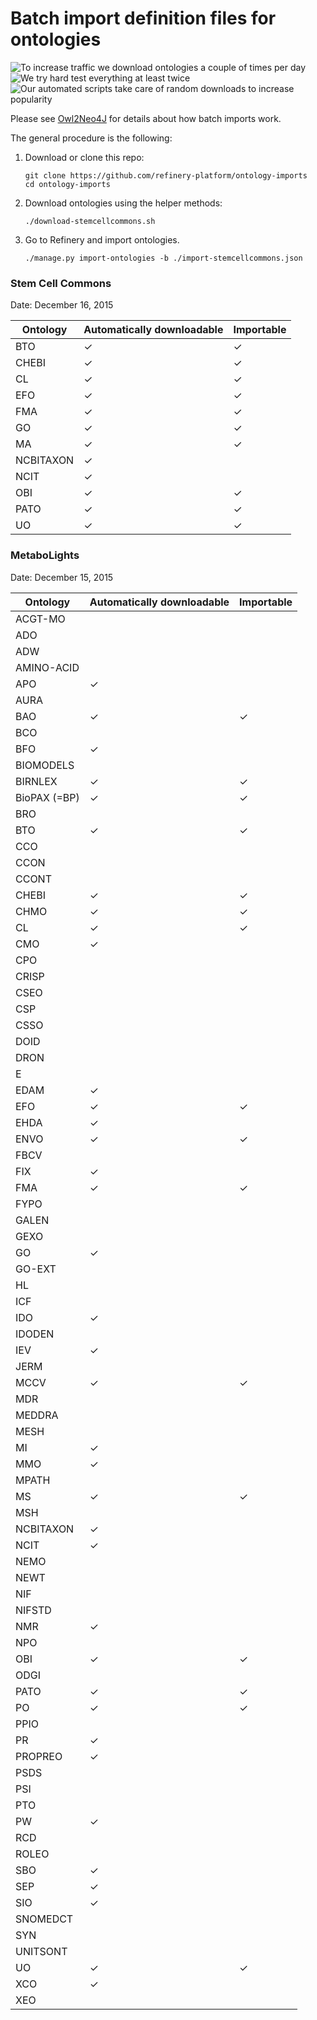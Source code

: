 # Batch import definition files for ontologies

![To increase traffic we download ontologies a couple of times per day](https://img.shields.io/badge/build-passing-brightgreen.svg) ![We try hard test everything at least twice](https://img.shields.io/badge/coverage-142%-brightgreen.svg) ![Our automated scripts take care of random downloads to increase popularity](https://img.shields.io/badge/downloads-15k/day-brightgreen.svg)

Please see [Owl2Neo4J][owl2neo4j] for details about how batch imports work.

The general procedure is the following:

1. Download or clone this repo:

   ```
   git clone https://github.com/refinery-platform/ontology-imports
   cd ontology-imports
   ```

2. Download ontologies using the helper methods:

   ```
   ./download-stemcellcommons.sh
   ```

3. Go to Refinery and import ontologies.

   ```
   ./manage.py import-ontologies -b ./import-stemcellcommons.json
   ```

### Stem Cell Commons

Date: December 16, 2015

Ontology     | Automatically downloadable | Importable
------------ | -------------------------- | ----------
BTO          | ✓                          | ✓
CHEBI        | ✓                          | ✓
CL           | ✓                          | ✓
EFO          | ✓                          | ✓
FMA          | ✓                          | ✓
GO           | ✓                          | ✓
MA           | ✓                          | ✓
NCBITAXON    | ✓                          |
NCIT         | ✓                          |
OBI          | ✓                          | ✓
PATO         | ✓                          | ✓
UO           | ✓                          | ✓


### MetaboLights

Date: December 15, 2015

Ontology     | Automatically downloadable | Importable
------------ | -------------------------- | ----------
ACGT-MO      |                            |
ADO          |                            |
ADW          |                            |
AMINO-ACID   |                            |
APO          | ✓                          |
AURA         |                            |
BAO          | ✓                          | ✓
BCO          |                            |
BFO          | ✓                          |
BIOMODELS    |                            |
BIRNLEX      | ✓                          | ✓
BioPAX (=BP) | ✓                          | ✓
BRO          |                            |
BTO          | ✓                          | ✓
CCO          |                            |
CCON         |                            |
CCONT        |                            |
CHEBI        | ✓                          | ✓
CHMO         | ✓                          | ✓
CL           | ✓                          | ✓
CMO          | ✓                          |
CPO          |                            |
CRISP        |                            |
CSEO         |                            |
CSP          |                            |
CSSO         |                            |
DOID         |                            |
DRON         |                            |
E            |                            |
EDAM         | ✓                          |
EFO          | ✓                          | ✓
EHDA         | ✓                          |
ENVO         | ✓                          | ✓
FBCV         |                            |
FIX          | ✓                          |
FMA          | ✓                          | ✓
FYPO         |                            |
GALEN        |                            |
GEXO         |                            |
GO           | ✓                          |
GO-EXT       |                            |
HL           |                            |
ICF          |                            |
IDO          | ✓                          |
IDODEN       |                            |
IEV          | ✓                          |
JERM         |                            |
MCCV         | ✓                          | ✓
MDR          |                            |
MEDDRA       |                            |
MESH         |                            |
MI           | ✓                          |
MMO          | ✓                          |
MPATH        |                            |
MS           | ✓                          | ✓
MSH          |                            |
NCBITAXON    | ✓                          |
NCIT         | ✓                          |
NEMO         |                            |
NEWT         |                            |
NIF          |                            |
NIFSTD       |                            |
NMR          | ✓                          |
NPO          |                            |
OBI          | ✓                          | ✓
ODGI         |                            |
PATO         | ✓                          | ✓
PO           | ✓                          | ✓
PPIO         |                            |
PR           | ✓                          |
PROPREO      | ✓                          |
PSDS         |                            |
PSI          |                            |
PTO          |                            |
PW           | ✓                          |
RCD          |                            |
ROLEO        |                            |
SBO          | ✓                          |
SEP          | ✓                          |
SIO          | ✓                          |
SNOMEDCT     |                            |
SYN          |                            |
UNITSONT     |                            |
UO           | ✓                          | ✓
XCO          | ✓                          |
XEO          |                            |

[owl2neo4j]: https://github.com/flekschas/owl2neo4j/wiki/Batch-Imports
